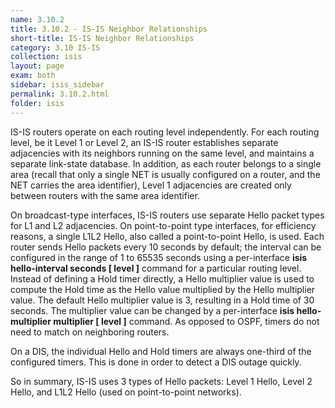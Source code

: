 ```yaml
---
name: 3.10.2
title: 3.10.2 - IS-IS Neighbor Relationships
short-title: IS-IS Neighbor Relationships
category: 3.10 IS-IS
collection: isis
layout: page
exam: both
sidebar: isis_sidebar
permalink: 3.10.2.html
folder: isis
---
```

IS-IS routers operate on each routing level independently. For each routing level, be it Level 1 or Level 2, an IS-IS router establishes separate adjacencies with its neighbors running on the same level, and maintains a separate link-state database. In addition, as each router belongs to a single area (recall that only a single NET is usually configured on a router, and the NET carries the area identifier), Level 1 adjacencies are created only between routers with the same area identifier.

On broadcast-type interfaces, IS-IS routers use separate Hello packet types for L1 and L2 adjacencies. On point-to-point type interfaces, for efficiency reasons, a single L1L2 Hello, also called a point-to-point Hello, is used. Each router sends Hello packets every 10 seconds by default; the interval can be configured in the range of 1 to 65535 seconds using a per-interface **isis hello-interval seconds \[ level \]** command for a particular routing level. Instead of defining a Hold timer directly, a Hello multiplier value is used to compute the Hold time as the Hello value multiplied by the Hello multiplier value. The default Hello multiplier value is 3, resulting in a Hold time of 30 seconds. The multiplier value can be changed by a per-interface **isis hello-multiplier multiplier \[ level \]** command. As opposed to OSPF, timers do not need to match on neighboring routers.

On a DIS, the individual Hello and Hold timers are always one-third of the configured timers. This is done in order to detect a DIS outage quickly.

So in summary, IS-IS uses 3 types of Hello packets: Level 1 Hello, Level 2 Hello, and L1L2 Hello (used on point-to-point networks).

